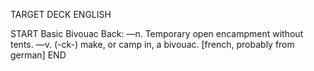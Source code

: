 TARGET DECK
ENGLISH

START
Basic
Bivouac
Back: —n. Temporary open encampment without tents. —v. (-ck-) make, or camp in, a bivouac. [french, probably from german]
END
